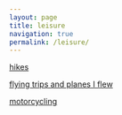 ```yaml
---
layout: page
title: leisure
navigation: true
permalink: /leisure/
---
```


<a href='/hiking/'>hikes</a>

<a href='/flying/'>flying trips and planes I flew</a>

<a href='/motorcycling/'>motorcycling</a>
